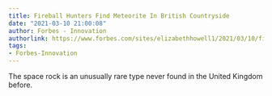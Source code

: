 ```yaml
---
title: Fireball Hunters Find Meteorite In British Countryside
date: "2021-03-10 21:00:08"
author: Forbes - Innovation
authorlink: https://www.forbes.com/sites/elizabethhowell1/2021/03/10/fireball-hunters-find-meteorite-in-british-countryside/
tags:
- Forbes-Innovation
---
```

The space rock is an unusually rare type never found in the United Kingdom before.